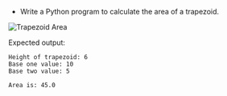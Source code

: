 * Write a Python program to calculate the area of a trapezoid.

![Trapezoid Area](../images/areaTrapzoid.svg)

Expected output:
```
Height of trapezoid: 6                                              
Base one value: 10                                            
Base two value: 5

Area is: 45.0  
```